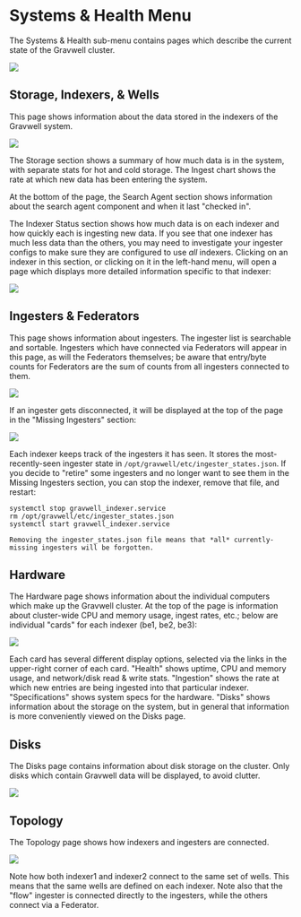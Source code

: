 # Systems & Health Menu

The Systems & Health sub-menu contains pages which describe the current state of the Gravwell cluster.

![](systems-and-health.png)

## Storage, Indexers, & Wells

This page shows information about the data stored in the indexers of the Gravwell system.

![](storage.png)

The Storage section shows a summary of how much data is in the system, with separate stats for hot and cold storage. The Ingest chart shows the rate at which new data has been entering the system.

At the bottom of the page, the Search Agent section shows information about the search agent component and when it last "checked in".

The Indexer Status section shows how much data is on each indexer and how quickly each is ingesting new data. If you see that one indexer has much less data than the others, you may need to investigate your ingester configs to make sure they are configured to use *all* indexers. Clicking on an indexer in this section, or clicking on it in the left-hand menu, will open a page which displays more detailed information specific to that indexer:

![](ingester-stats.png)

## Ingesters & Federators

This page shows information about ingesters. The ingester list is searchable and sortable. Ingesters which have connected via Federators will appear in this page, as will the Federators themselves; be aware that entry/byte counts for Federators are the sum of counts from all ingesters connected to them.

![](ingesters-page.png)

If an ingester gets disconnected, it will be displayed at the top of the page in the "Missing Ingesters" section:

![](missing-ingesters.png)

Each indexer keeps track of the ingesters it has seen. It stores the most-recently-seen ingester state in `/opt/gravwell/etc/ingester_states.json`. If you decide to "retire" some ingesters and no longer want to see them in the Missing Ingesters section, you can stop the indexer, remove that file, and restart:

```
systemctl stop gravwell_indexer.service
rm /opt/gravwell/etc/ingester_states.json 
systemctl start gravwell_indexer.service
```

```{note}
Removing the ingester_states.json file means that *all* currently-missing ingesters will be forgotten.
```

## Hardware

The Hardware page shows information about the individual computers which make up the Gravwell cluster. At the top of the page is information about cluster-wide CPU and memory usage, ingest rates, etc.; below are individual "cards" for each indexer (be1, be2, be3):

![](hardware.png)

Each card has several different display options, selected via the links in the upper-right corner of each card. "Health" shows uptime, CPU and memory usage, and network/disk read & write stats. "Ingestion" shows the rate at which new entries are being ingested into that particular indexer. "Specifications" shows system specs for the hardware. "Disks" shows information about the storage on the system, but in general that information is more conveniently viewed on the Disks page.

## Disks

The Disks page contains information about disk storage on the cluster. Only disks which contain Gravwell data will be displayed, to avoid clutter.

![](disks.png)


## Topology

The Topology page shows how indexers and ingesters are connected.

![](topology.png)

Note how both indexer1 and indexer2 connect to the same set of wells. This means that the same wells are defined on each indexer. Note also that the "flow" ingester is connected directly to the ingesters, while the others connect via a Federator.
